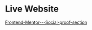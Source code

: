# Live Website
[Frontend-Mentor---Social-proof-section](https://frontend-mentor-social-proof-section-brown.vercel.app/)


